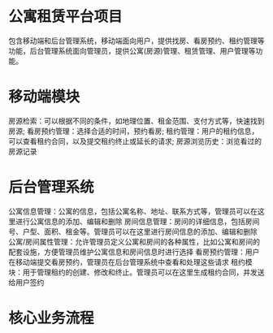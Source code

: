 # 公寓租赁平台项目
包含移动端和后台管理系统，移动端面向用户，提供找房、看房预约、租约管理等功能，后台管理系统面向管理员，提供公寓(房源)管理、租赁管理、用户管理等功能。

# 移动端模块
房源检索：可以根据不同的条件，如地理位置、租金范围、支付方式等，快速找到房源;
看房预约管理：选择合适的时间，预约看房;
租约管理：用户的租约信息，可以查看租约合同，以及提交租约终止或延长的请求;
房源浏览历史：浏览看过的房源记录

# 后台管理系统
公寓信息管理：公寓的信息，包括公寓名称、地址、联系方式等，管理员可以在这里进行公寓信息的添加、编辑和删除
房间信息管理：房间的详细信息，包括房间号、户型、面积、租金等。管理员可以在这里进行房间信息的添加、编辑和删除
公寓/房间属性管理：允许管理员定义公寓和房间的各种属性，比如公寓和房间的配套设施，方便管理员维护公寓信息和房间信息时进行选择
看房预约管理：用户在移动端提交看房预约，管理员在后台管理系统中查看和处理这些请求
租约模块：用于管理租约的创建、修改和终止。管理员可以在这里生成租约合同，并发送给用户签约

# 核心业务流程
